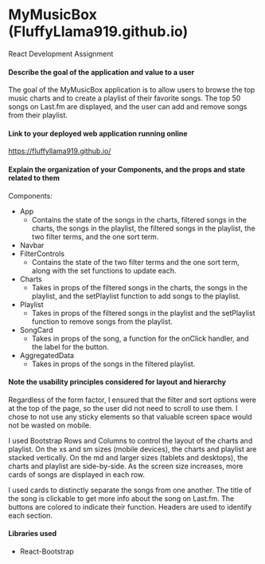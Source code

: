 # MyMusicBox (FluffyLlama919.github.io)

React Development Assignment

#### Describe the goal of the application and value to a user

The goal of the MyMusicBox application is to allow users to browse the top music charts and to create a playlist of their favorite songs. The top 50 songs on Last.fm are displayed, and the user can add and remove songs from their playlist.

#### Link to your deployed web application running online

https://fluffyllama919.github.io/

#### Explain the organization of your Components, and the props and state related to them

Components:

- App
  - Contains the state of the songs in the charts, filtered songs in the charts, the songs in the playlist, the filtered songs in the playlist, the two filter terms, and the one sort term.
- Navbar
- FilterControls
  - Contains the state of the two filter terms and the one sort term, along with the set functions to update each.
- Charts
  - Takes in props of the filtered songs in the charts, the songs in the playlist, and the setPlaylist function to add songs to the playlist.
- Playlist
  - Takes in props of the filtered songs in the playlist and the setPlaylist function to remove songs from the playlist.
- SongCard
  - Takes in props of the song, a function for the onClick handler, and the label for the button.
- AggregatedData
  - Takes in props of the songs in the filtered playlist.

#### Note the usability principles considered for layout and hierarchy

Regardless of the form factor, I ensured that the filter and sort options were at the top of the page, so the user did not need to scroll to use them. I chose to not use any sticky elements so that valuable screen space would not be wasted on mobile.

I used Bootstrap Rows and Columns to control the layout of the charts and playlist. On the xs and sm sizes (mobile devices), the charts and playlist are stacked vertically. On the md and larger sizes (tablets and desktops), the charts and playlist are side-by-side. As the screen size increases, more cards of songs are displayed in each row.

I used cards to distinctly separate the songs from one another. The title of the song is clickable to get more info about the song on Last.fm. The buttons are colored to indicate their function. Headers are used to identify each section.

#### Libraries used

- React-Bootstrap
